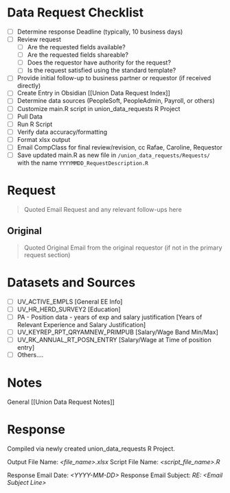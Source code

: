 # Data Request Checklist
- [ ] Determine response Deadline (typically, 10 business days)
- [ ] Review request 
	- [ ] Are the requested fields available?
	- [ ] Are the requested fields shareable?
	- [ ] Does the requestor have authority for the request?
	- [ ] Is the request satisfied using the standard template?
- [ ] Provide initial follow-up to business partner or requestor (if received directly)
- [ ] Create Entry in Obsidian [[Union Data Request Index]]
- [ ] Determine data sources (PeopleSoft, PeopleAdmin, Payroll, or others)
- [ ] Customize main.R script in union_data_requests R Project
- [ ] Pull Data
- [ ] Run R Script
- [ ] Verify data accuracy/formatting
- [ ] Format xlsx output
- [ ] Email CompClass for final review/revision, cc Rafae, Caroline, Requestor
- [ ] Save updated main.R as new file in `/union_data_requests/Requests/` with the name `YYYYMMDD_RequestDescription.R`

# Request

> Quoted Email Request and any relevant follow-ups here

## Original

> Quoted Original Email from the original requestor (if not in the primary request section)

# Datasets and Sources
- [ ] UV_ACTIVE_EMPLS [General EE Info]
- [ ] UV_HR_HERD_SURVEY2 [Education]
- [ ] PA - Position data - years of exp and salary justification [Years of Relevant Experience and Salary Justification]
- [ ] UV_KEYREP_RPT_QRYAMNEW_PRIMPUB [Salary/Wage Band Min/Max]
- [ ] UV_RK_ANNUAL_RT_POSN_ENTRY [Salary/Wage at Time of position entry]
- [ ] Others....

# Notes
General [[Union Data Request Notes]]


# Response
Compiled via newly created union_data_requests R Project. 

Output File Name:  *<file_name>.xlsx*
Script File Name:    *<script_file_name>.R* 

Response Email Date:       *<YYYY-MM-DD\>*
Response Email Subject:   *RE: <Email Subject Line\>*
